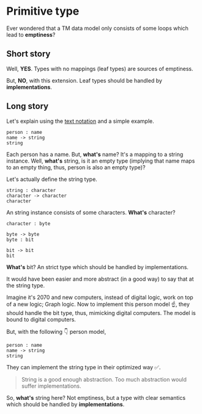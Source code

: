 # Primitive type

Ever wondered that a TM data model only consists of some loops which lead to **emptiness**?

## Short story

Well, **YES**. Types with no mappings (leaf types) are sources of emptiness.

But, **NO**, with this extension. Leaf types should be handled by **implementations**.

## Long story

Let's explain using the [text notation](text-notation.md) and a simple example.

```type-mapping
person : name
name -> string
string
```

Each person has a name. But, **what's** name? It's a mapping to a string instance. Well, **what's** string, is it an empty type (implying that name maps to an empty thing, thus, person is also an empty type)? 

Let's actually define the string type.

```type-mapping
string : character
character -> character
character
```

An string instance consists of some characters. **What's** character?

```type-mapping
character : byte

byte -> byte
byte : bit

bit -> bit
bit
```

**What's** bit? An strict type which should be handled by implementations.

It would have been easier and more abstract (in a good way) to say that at the string type.

Imagine it's 2070 and new computers, instead of digital logic, work on top of a new logic; Graph logic. Now to implement this person model ☝️, they should handle the bit type, thus, mimicking digital computers. The model is bound to digital computers.

But, with the following 👇 person model,

```type-mapping
person : name
name -> string
string
```

They can implement the string type in their optimized way ✅.

> String is a good enough abstraction. Too much abstraction would suffer implementations.

So, **what's** string here? Not emptiness, but a type with clear semantics which should be handled by **implementations**.